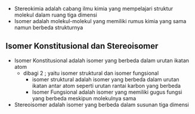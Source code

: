 - Stereokimia adalah cabang ilmu kimia yang mempelajari struktur molekul dalam ruang tiga dimensi
- Isomer adalah molekul-molekul yang memiliki rumus kimia  yang sama namun berbeda strukturnya
## Isomer Konstitusional dan Stereoisomer
- Isomer Konstitusional adalah isomer yang berbeda dalam urutan ikatan atom
	- dibagi 2 ; yaitu isomer struktural dan isomer fungsional
		- isomer struktural adalah isomer yang berbeda dalam urutan ikatan antar atom seperti urutan rantai karbon yang berbeda
		- Isomer Fungsional adalah isomer yang memiliki gugus fungsi yang berbeda meskipun molekulnya sama
- Stereoisomer adalah isomer yang berbeda dalam susunan tiga dimensi
